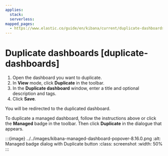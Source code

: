 ```yaml
---
applies:
  stack:
  serverless:
mapped_pages:
  - https://www.elastic.co/guide/en/kibana/current/duplicate-dashboards.html
---
```


# Duplicate dashboards [duplicate-dashboards]

1. Open the dashboard you want to duplicate.
2. In **View** mode, click **Duplicate** in the toolbar.
3. In the **Duplicate dashboard** window, enter a title and optional description and tags.
4. Click **Save**.

You will be redirected to the duplicated dashboard.

To duplicate a managed dashboard, follow the instructions above or click the **Managed** badge in the toolbar. Then click **Duplicate** in the dialogue that appears.

:::{image} ../../images/kibana-managed-dashboard-popover-8.16.0.png
:alt: Managed badge dialog with Duplicate button
:class: screenshot
:width: 50%
:::

